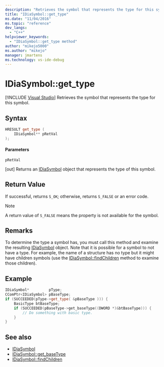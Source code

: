 ```yaml
---
description: "Retrieves the symbol that represents the type for this symbol."
title: "IDiaSymbol::get_type"
ms.date: "11/04/2016"
ms.topic: "reference"
dev_langs:
  - "C++"
helpviewer_keywords:
  - "IDiaSymbol::get_type method"
author: "mikejo5000"
ms.author: "mikejo"
manager: jmartens
ms.technology: vs-ide-debug
---
```

# IDiaSymbol::get_type

 [!INCLUDE [Visual Studio](~/includes/applies-to-version/vs-windows-only.md)]
Retrieves the symbol that represents the type for this symbol.

## Syntax

```C++
HRESULT get_type (
    IDiaSymbol** pRetVal
);
```

#### Parameters
`pRetVal`

[out] Returns an [IDiaSymbol](../../debugger/debug-interface-access/idiasymbol.md) object that represents the type of this symbol.

## Return Value
If successful, returns `S_OK`; otherwise, returns `S_FALSE` or an error code.

> [!NOTE]
> A return value of `S_FALSE` means the property is not available for the symbol.

## Remarks
To determine the type a symbol has, you must call this method and examine the resulting [IDiaSymbol](../../debugger/debug-interface-access/idiasymbol.md) object. Note that it is possible for a symbol to not have a type. For example, the name of a structure has no type but it might have children symbols (use the [IDiaSymbol::findChildren](../../debugger/debug-interface-access/idiasymbol-findchildren.md) method to examine those children).

## Example

```C++
IDiaSymbol*         pType;
CComPtr<IDiaSymbol> pBaseType;
if (SUCCEEDED(pType->get_type( &pBaseType ))) {
    BasicType btBaseType;
    if (SUCCEEDED(pBaseType->get_baseType((DWORD *)&btBaseType))) {
        // Do something with basic type.
    }
}
```

## See also
- [IDiaSymbol](../../debugger/debug-interface-access/idiasymbol.md)
- [IDiaSymbol::get_baseType](../../debugger/debug-interface-access/idiasymbol-get-basetype.md)
- [IDiaSymbol::findChildren](../../debugger/debug-interface-access/idiasymbol-findchildren.md)
